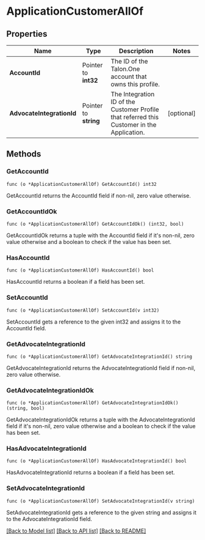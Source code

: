 # ApplicationCustomerAllOf

## Properties

Name | Type | Description | Notes
------------ | ------------- | ------------- | -------------
**AccountId** | Pointer to **int32** | The ID of the Talon.One account that owns this profile. | 
**AdvocateIntegrationId** | Pointer to **string** | The Integration ID of the Customer Profile that referred this Customer in the Application. | [optional] 

## Methods

### GetAccountId

`func (o *ApplicationCustomerAllOf) GetAccountId() int32`

GetAccountId returns the AccountId field if non-nil, zero value otherwise.

### GetAccountIdOk

`func (o *ApplicationCustomerAllOf) GetAccountIdOk() (int32, bool)`

GetAccountIdOk returns a tuple with the AccountId field if it's non-nil, zero value otherwise
and a boolean to check if the value has been set.

### HasAccountId

`func (o *ApplicationCustomerAllOf) HasAccountId() bool`

HasAccountId returns a boolean if a field has been set.

### SetAccountId

`func (o *ApplicationCustomerAllOf) SetAccountId(v int32)`

SetAccountId gets a reference to the given int32 and assigns it to the AccountId field.

### GetAdvocateIntegrationId

`func (o *ApplicationCustomerAllOf) GetAdvocateIntegrationId() string`

GetAdvocateIntegrationId returns the AdvocateIntegrationId field if non-nil, zero value otherwise.

### GetAdvocateIntegrationIdOk

`func (o *ApplicationCustomerAllOf) GetAdvocateIntegrationIdOk() (string, bool)`

GetAdvocateIntegrationIdOk returns a tuple with the AdvocateIntegrationId field if it's non-nil, zero value otherwise
and a boolean to check if the value has been set.

### HasAdvocateIntegrationId

`func (o *ApplicationCustomerAllOf) HasAdvocateIntegrationId() bool`

HasAdvocateIntegrationId returns a boolean if a field has been set.

### SetAdvocateIntegrationId

`func (o *ApplicationCustomerAllOf) SetAdvocateIntegrationId(v string)`

SetAdvocateIntegrationId gets a reference to the given string and assigns it to the AdvocateIntegrationId field.


[[Back to Model list]](../README.md#documentation-for-models) [[Back to API list]](../README.md#documentation-for-api-endpoints) [[Back to README]](../README.md)


